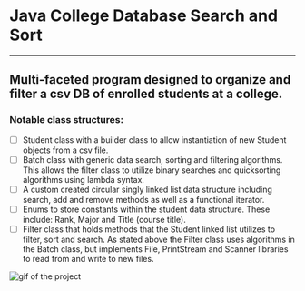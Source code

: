 # Java College Database Search and Sort
---
## Multi-faceted program designed to organize and filter a csv DB of enrolled students at a college.

### Notable class structures:
- [ ] Student class with a builder class to allow instantiation of new Student objects from a csv file.
- [ ] Batch class with generic data search, sorting and filtering algorithms. This allows the filter class to utilize binary searches and quicksorting algorithms using lambda syntax.
- [ ] A custom created circular singly linked list data structure including search, add and remove methods as well as a functional iterator.
- [ ] Enums to store constants within the student data structure. These include: Rank, Major and Title (course title).
- [ ] Filter class that holds methods that the Student linked list utilizes to filter, sort and search. As stated above the Filter class uses algorithms in the Batch class, but implements File, PrintStream and Scanner libraries to read from and write to new files.

![gif of the project](https://media.giphy.com/media/WUNzwoLqG9WcQwjPMj/giphy.gif "Java College DB Project")
